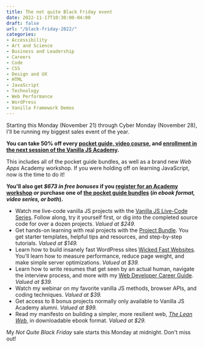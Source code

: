 ```yaml
---
title: The not quite Black Friday event
date: 2022-11-17T10:30:00-04:00
draft: false
url: "/black-friday-2022/"
categories:
- Accessibility
- Art and Science
- Business and Leadership
- Careers
- Code
- CSS
- Design and UX
- HTML
- JavaScript
- Technology
- Web Performance
- WordPress
- Vanilla Framework Demos
---
```


Starting this Monday (November 21) through Cyber Monday (November 28), I'll be running my biggest sales event of the year.

**You can take 50% off every [pocket guide, video course](https://vanillajsguides.com), and [enrollment in the next session of the Vanilla JS Academy](https://vanillajsacademy.com).**

This includes all of the pocket guide bundles, as well as a brand new _Web Apps_ Academy workshop. If you were holding off on learning JavaScript, now is the time to do it!

**You'll also get _$673 in free bonuses_ if you [register for an Academy workshop](https://vanillajsacademy.com#the-workshops) _or_ purchase one of [the pocket guide bundles](https://vanillajsguides.com#bundles) (_in ebook format, video series, or both_).**

<ul>
	<li>Watch me live-code vanilla JS projects with the <a href="https://gomakethings.com/live-code/">Vanilla JS Live-Code Series</a>. Follow along, try it yourself first, or dig into the completed source code for over a dozen projects. <em>Valued at $249.</em></li>
	<li>Get hands-on learning with real projects with the <a href="https://gomakethings.com/project-bundle/">Project Bundle</a>. You get starter templates, helpful tips and resources, and step-by-step tutorials. <em>Valued at $149.</em></li>
	<li>Learn how to build insanely fast WordPress sites <a href="https://gomakethings.com/wicked-fast-websites/">Wicked Fast Websites</a>. You'll learn how to measure performance, reduce page weight, and make simple server optimizations. <em>Valued at $39.</em></li>
	<li>Learn how to write resumes that get seen by an actual human, navigate the interview process, and more with my <a href="https://gomakethings.com/career-guide">Web Developer Career Guide</a>. <em>Valued at $39.</em></li>
	<li>Watch my webinar on my favorite vanilla JS methods, browser APIs, and coding techniques. <em>Valued at $39.</em></li>
	<li>Get access to 8 bonus projects normally only available to Vanilla JS Academy alumni. <em>Valued at $99.</em></li>
	<li>Read my manifesto on building a simpler, more resilient web, <em><a href="https://leanweb.dev">The Lean Web</a></em>, in downloadable ebook format. <em>Valued at $29.</em></li>
</ul>
  
My _Not Quite Black Friday_ sale starts this Monday at midnight. Don't miss out!